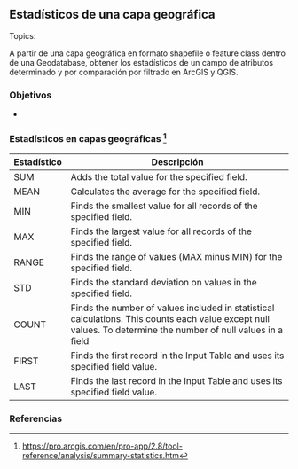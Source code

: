 ## Estadísticos de una capa geográfica
Topics: 

A partir de una capa geográfica en formato shapefile o feature class dentro de una Geodatabase, obtener los estadísticos de un campo de atributos determinado y por comparación por filtrado en ArcGIS y QGIS.

### Objetivos

* 




### Estadísticos en capas geográficas [^1]

| Estadístico | Descripción                                                                                                                                                   |
|-------------|---------------------------------------------------------------------------------------------------------------------------------------------------------------|
| SUM         | Adds the total value for the specified field.                                                                                                                 |
| MEAN        | Calculates the average for the specified field.                                                                                                               |
| MIN         | Finds the smallest value for all records of the specified field.                                                                                              |
| MAX         | Finds the largest value for all records of the specified field.                                                                                               |
| RANGE       | Finds the range of values (MAX minus MIN) for the specified field.                                                                                            |
| STD         | Finds the standard deviation on values in the specified field.                                                                                                |
| COUNT       | Finds the number of values included in statistical calculations. This counts each value except null values. To determine the number of null values in a field |
| FIRST       | Finds the first record in the Input Table and uses its specified field value.                                                                                 |
| LAST        | Finds the last record in the Input Table and uses its specified field value.                                                                                  |





### Referencias




[^1]: https://pro.arcgis.com/en/pro-app/2.8/tool-reference/analysis/summary-statistics.htm